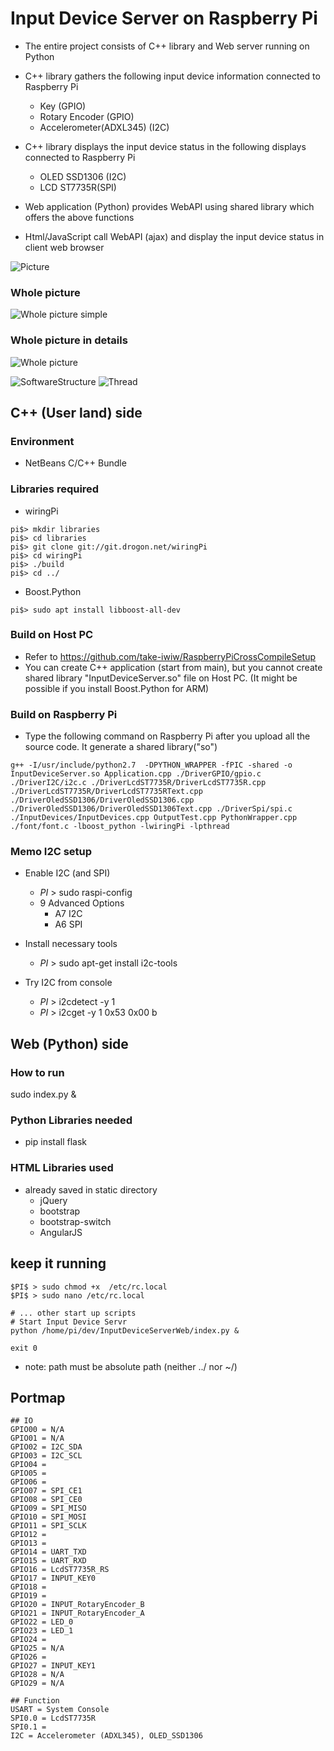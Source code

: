# Input Device Server on Raspberry Pi
* The entire project consists of C++ library and Web server running on Python
* C++ library gathers the following input device information connected to Raspberry Pi
	* Key (GPIO)
	* Rotary Encoder (GPIO)
	* Accelerometer(ADXL345) (I2C)

* C++ library displays the input device status in the following displays connected to Raspberry Pi
	* OLED SSD1306 (I2C)
	* LCD ST7735R(SPI)

* Web application (Python) provides WebAPI using shared library which offers the above functions

* Html/JavaScript call WebAPI (ajax) and display the input device status in client web browser


![Picture](00_doc/picture.jpg)

### Whole picture
![Whole picture simple](00_doc/WholePictureSimple.jpg)

### Whole picture in details
![Whole picture](00_doc/WholePicture.jpg)

![SoftwareStructure](00_doc/SoftwareStructure.jpg)
![Thread](00_doc/Thread.jpg)


## C++ (User land) side
### Environment
* NetBeans C/C++ Bundle

### Libraries required
* wiringPi
```
pi$> mkdir libraries
pi$> cd libraries
pi$> git clone git://git.drogon.net/wiringPi
pi$> cd wiringPi
pi$> ./build
pi$> cd ../
```

* Boost.Python
```
pi$> sudo apt install libboost-all-dev
```


### Build on Host PC
* Refer to <https://github.com/take-iwiw/RaspberryPiCrossCompileSetup>
* You can create C++ application (start from main), but you cannot create shared library "InputDeviceServer.so" file on Host PC. (It might be possible if you install Boost.Python for ARM)

### Build on Raspberry Pi
* Type the following command on Raspberry Pi after you upload all the source code. It generate a shared library("so")
```
g++ -I/usr/include/python2.7  -DPYTHON_WRAPPER -fPIC -shared -o InputDeviceServer.so Application.cpp ./DriverGPIO/gpio.c ./DriverI2C/i2c.c ./DriverLcdST7735R/DriverLcdST7735R.cpp ./DriverLcdST7735R/DriverLcdST7735RText.cpp ./DriverOledSSD1306/DriverOledSSD1306.cpp ./DriverOledSSD1306/DriverOledSSD1306Text.cpp ./DriverSpi/spi.c ./InputDevices/InputDevices.cpp OutputTest.cpp PythonWrapper.cpp ./font/font.c -lboost_python -lwiringPi -lpthread
```

### Memo I2C setup
* Enable I2C (and SPI)
	* $PI$ > sudo raspi-config
	* 9 Advanced Options
		* A7 I2C
		* A6 SPI

* Install necessary tools
	* $PI$ > sudo apt-get install i2c-tools

* Try I2C from console
	* $PI$ > i2cdetect -y 1
	* $PI$ > i2cget -y 1 0x53 0x00 b


## Web (Python) side
### How to run
sudo index.py &

### Python Libraries needed
* pip install flask

### HTML Libraries used
* already saved in static directory
	* jQuery
	* bootstrap
	* bootstrap-switch
	* AngularJS

## keep it running
```
$PI$ > sudo chmod +x  /etc/rc.local
$PI$ > sudo nano /etc/rc.local
```
```
# ... other start up scripts
# Start Input Device Servr
python /home/pi/dev/InputDeviceServerWeb/index.py &

exit 0
```
* note: path must be absolute path (neither ../ nor ~/)


## Portmap
```
## IO
GPIO00 = N/A
GPIO01 = N/A
GPIO02 = I2C_SDA
GPIO03 = I2C_SCL
GPIO04 = 
GPIO05 = 
GPIO06 = 
GPIO07 = SPI_CE1
GPIO08 = SPI_CE0
GPIO09 = SPI_MISO
GPIO10 = SPI_MOSI
GPIO11 = SPI_SCLK
GPIO12 = 
GPIO13 = 
GPIO14 = UART_TXD
GPIO15 = UART_RXD
GPIO16 = LcdST7735R_RS
GPIO17 = INPUT_KEY0
GPIO18 = 
GPIO19 = 
GPIO20 = INPUT_RotaryEncoder_B
GPIO21 = INPUT_RotaryEncoder_A
GPIO22 = LED_0
GPIO23 = LED_1
GPIO24 = 
GPIO25 = N/A
GPIO26 = 
GPIO27 = INPUT_KEY1
GPIO28 = N/A
GPIO29 = N/A

## Function
USART = System Console
SPI0.0 = LcdST7735R
SPI0.1 = 
I2C = Accelerometer (ADXL345), OLED_SSD1306
```



